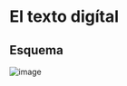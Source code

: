 # El texto digítal

## Esquema ##

![image](https://user-images.githubusercontent.com/87216342/143511666-86aedfc9-c44e-4f2d-b790-dcbef123b4b3.png)


